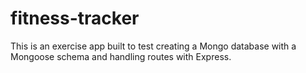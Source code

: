 # fitness-tracker
This is an exercise app built to test creating a Mongo database with a Mongoose schema and handling routes with Express.
